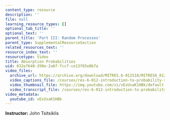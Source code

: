 ```yaml
---
content_type: resource
description: ''
file: null
learning_resource_types: []
optional_tab_title: ''
optional_text: ''
parent_title: 'Part III: Random Processes'
parent_type: SupplementalResourceSection
related_resources_text: ''
resource_index_text: ''
resourcetype: Video
title: Absorption Probabilities
uid: 032e7640-350e-2a6f-fcc7-ce13f65e0b7a
video_files:
  archive_url: https://archive.org/download/MITRES.6-012S18/MITRES6_012S18_L26-06_300k.mp4
  video_captions_file: /courses/res-6-012-introduction-to-probability-spring-2018/2d54565bf8065e5da57ba7b378c53bdc_vEsUsaK1HBk.vtt
  video_thumbnail_file: https://img.youtube.com/vi/vEsUsaK1HBk/default.jpg
  video_transcript_file: /courses/res-6-012-introduction-to-probability-spring-2018/0b73394616a1df985f43adfe64810bed_vEsUsaK1HBk.pdf
video_metadata:
  youtube_id: vEsUsaK1HBk
---
```


**Instructor:** John Tsitsiklis